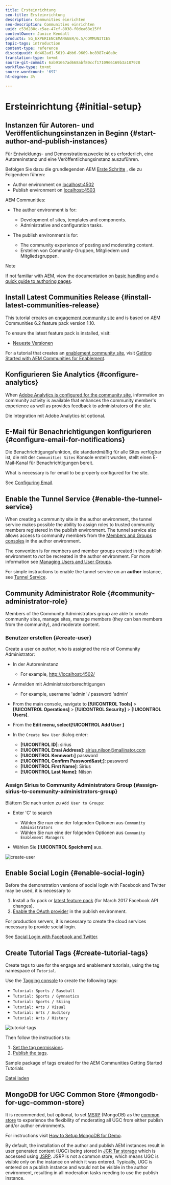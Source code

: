 ```yaml
---
title: Ersteinrichtung
seo-title: Ersteinrichtung
description: Communities einrichten
seo-description: Communities einrichten
uuid: c53d280c-c5ae-47cf-8038-f0dea68e15ff
contentOwner: Janice Kendall
products: SG_EXPERIENCEMANAGER/6.5/COMMUNITIES
topic-tags: introduction
content-type: reference
discoiquuid: 0d462ad1-5619-4bb6-9609-bc8987c40a0c
translation-type: tm+mt
source-git-commit: 6ab91667ad668abf80ccf1710966169b3a187928
workflow-type: tm+mt
source-wordcount: '697'
ht-degree: 3%

---
```



# Ersteinrichtung {#initial-setup}

## Instanzen für Autoren- und Veröffentlichungsinstanzen in Beginn {#start-author-and-publish-instances}

Für Entwicklungs- und Demonstrationszwecke ist es erforderlich, eine Autoreninstanz und eine Veröffentlichungsinstanz auszuführen.

Befolgen Sie dazu die grundlegenden AEM [Erste Schritte](../../help/sites-deploying/deploy.md#getting-started) , die zu Folgendem führen:

* Author environment on [localhost:4502](http://localhost:4502/)
* Publish environment on [localhost:4503](http://localhost:4503/)

AEM Communities:

* The author environment is for:

   * Development of sites, templates and components.
   * Administrative and configuration tasks.

* The publish environment is for:

   * The community experience of posting and moderating content.
   * Erstellen von Community-Gruppen, Mitgliedern und Mitgliedsgruppen.

>[!NOTE]
>
>If not familiar with AEM, view the documentation on [basic handling](../../help/sites-authoring/basic-handling.md) and a [quick guide to authoring pages](../../help/sites-authoring/qg-page-authoring.md).


## Install Latest Communities Release {#install-latest-communities-release}

This tutorial creates an [engagement community site](overview.md#engagement-community) and is based on AEM Communities 6.2 feature pack version 1.10.

To ensure the latest feature pack is installed, visit:

* [Neueste Versionen](deploy-communities.md#latest-releases)

For a tutorial that creates an [enablement community site](overview.md#enablement-community), visit [Getting Started with AEM Communities for Enablement](getting-started-enablement.md).

## Konfigurieren Sie Analytics {#configure-analytics}

When [Adobe Analytics is configured for the community site](analytics.md), information on community activity is available that enhances the community member&#39;s experience as well as provides feedback to administrators of the site.

Die Integration mit Adobe Analytics ist optional.

## E-Mail für Benachrichtigungen konfigurieren {#configure-email-for-notifications}

Die Benachrichtigungsfunktion, die standardmäßig für alle Sites verfügbar ist, die mit der `Communities Sites` Konsole erstellt wurden, stellt einen E-Mail-Kanal für Benachrichtigungen bereit.

What is necessary is for email to be properly configured for the site.

See [Configuring Email](email.md).

## Enable the Tunnel Service {#enable-the-tunnel-service}

When creating a community site in the author environment, the tunnel service makes possible the ability to assign roles to trusted community members registered in the publish environment. The tunnel service also allows access to community members from the [Members and Groups consoles](members.md) in the author environment.

The convention is for members and member groups created in the publish environment to *not* be recreated in the author environment. For more information see [Managing Users and User Groups](users.md).

For simple instructions to enable the tunnel service on an **author** instance, see [Tunnel Service](deploy-communities.md#tunnel-service-on-author).

## Community Administrator Role {#community-administrator-role}

Members of the Community Administrators group are able to create community sites, manage sites, manage members (they can ban members from the community), and moderate content.

### Benutzer erstellen {#create-user}

Create a user on *author*, who is assigned the role of Community Administrator:

* In der Autoreninstanz

   * For example, [http://localhost:4502/](http://localhost:4503/)

* Anmelden mit Administratorberechtigungen

   * For example, username &#39;admin&#39; / password &#39;admin&#39;

* From the main console, navigate to **[!UICONTROL Tools]** > **[!UICONTROL Operations]** > **[!UICONTROL Security]** > **[!UICONTROL Users]**.
* From the **Edit **menu, select**[!UICONTROL Add User ]**

* In the `Create New User` dialog enter:

   * **[!UICONTROL ID]**: sirius
   * **[!UICONTROL Emai Address]**: sirius.nilson@mailinator.com
   * **[!UICONTROL Kennwort:]** password
   * **[!UICONTROL Confirm Password&amp;ast;]**: password
   * **[!UICONTROL First Name]**: Sirius
   * **[!UICONTROL Last Name]**: Nilson

### Assign Sirius to Community Administrators Group {#assign-sirius-to-community-administrators-group}

Blättern Sie nach unten zu `Add User to Groups`:

* Enter &#39;C&#39; to search

   * Wählen Sie nun eine der folgenden Optionen aus `Community Administrators`
   * Wählen Sie nun eine der folgenden Optionen aus `Community Enablement Managers`

* Wählen Sie **[!UICONTROL Speichern]** aus.

![create-user](assets/create-user.png)

## Enable Social Login {#enable-social-login}

Before the demonstration versions of social login with Facebook and Twitter may be used, it is necessary to

1. Install a fix pack or [latest feature pack](deploy-communities.md#latestfeaturepack) (for March 2017 Facebook API changes).
1. [Enable the OAuth provider](social-login.md#adobe-granite-oauth-authentication-handler) in the publish environment.

For production servers, it is necessary to create the cloud services necessary to provide social login.

See [Social Login with Facebook and Twitter](social-login.md).

## Create Tutorial Tags {#create-tutorial-tags}

Create tags to use for the engage and enablement tutorials, using the tag namespace of `Tutorial`.

Use the [Tagging console](../../help/sites-administering/tags.md#tagging-console) to create the following tags:

* `Tutorial: Sports / Baseball`
* `Tutorial: Sports / Gymnastics`
* `Tutorial: Sports / Skiing`
* `Tutorial: Arts / Visual`
* `Tutorial: Arts / Auditory`
* `Tutorial: Arts / History`

![tutorial-tags](assets/tutorial-tags.png)

Then follow the instructions to:

1. [Set the tag permissions](../../help/sites-administering/tags.md#setting-tag-permissions).
1. [Publish the tags](../../help/sites-administering/tags.md#publishing-tags).

Sample package of tags created for the AEM Communities Getting Started Tutorials

[Datei laden](assets/tutorial_tags-v63.zip)

## MongoDB for UGC Common Store {#mongodb-for-ugc-common-store}

It is recommended, but optional, to set [MSRP](msrp.md) (MongoDB) as the [common store](working-with-srp.md) to experience the flexibility of moderating all UGC from either publish and/or author environments.

For instructions visit [How to Setup MongoDB for Demo](demo-mongo.md).

By default, the installation of the author and publish AEM instances result in user generated content (UGC) being stored in [JCR Tar storage](../../help/sites-deploying/platform.md) which is accessed using [JSRP](jsrp.md). JSRP is not a common store, which means UGC is visible only on the instance on which it was entered. Typically, UGC is entered on a publish instance and would not be visible in the author environment, resulting in all moderation tasks needing to use the publish instance.